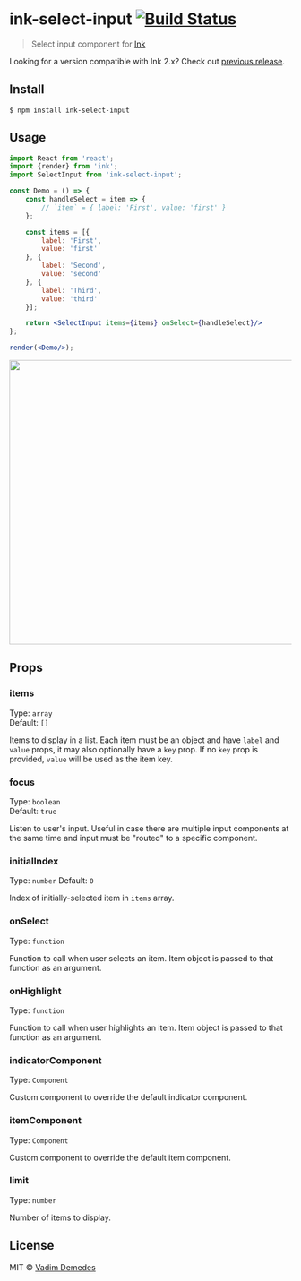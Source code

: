 # ink-select-input [![Build Status](https://travis-ci.org/vadimdemedes/ink-select-input.svg?branch=master)](https://travis-ci.org/vadimdemedes/ink-select-input)

> Select input component for [Ink](https://github.com/vadimdemedes/ink)

Looking for a version compatible with Ink 2.x? Check out [previous release](https://github.com/vadimdemedes/ink-text-input/tree/v3.1.2).

## Install

```
$ npm install ink-select-input
```


## Usage

```jsx
import React from 'react';
import {render} from 'ink';
import SelectInput from 'ink-select-input';

const Demo = () => {
	const handleSelect = item => {
		// `item` = { label: 'First', value: 'first' }
	};

	const items = [{
		label: 'First',
		value: 'first'
	}, {
		label: 'Second',
		value: 'second'
	}, {
		label: 'Third',
		value: 'third'
	}];

	return <SelectInput items={items} onSelect={handleSelect}/>
};

render(<Demo/>);
```

<img src="media/demo.gif" width="508">


## Props

### items

Type: `array`<br>
Default: `[]`

Items to display in a list. Each item must be an object and have `label` and `value` props, it may also optionally have a `key` prop.
If no `key` prop is provided, `value` will be used as the item key.

### focus

Type: `boolean`<br>
Default: `true`

Listen to user's input. Useful in case there are multiple input components at the same time and input must be "routed" to a specific component.

### initialIndex

Type: `number`
Default: `0`

Index of initially-selected item in `items` array.

### onSelect

Type: `function`

Function to call when user selects an item. Item object is passed to that function as an argument.

### onHighlight

Type: `function`

Function to call when user highlights an item. Item object is passed to that function as an argument.

### indicatorComponent

Type: `Component`

Custom component to override the default indicator component.

### itemComponent

Type: `Component`

Custom component to override the default item component.

### limit

Type: `number`

Number of items to display.


## License

MIT © [Vadim Demedes](http://github.com/vadimdemedes)
